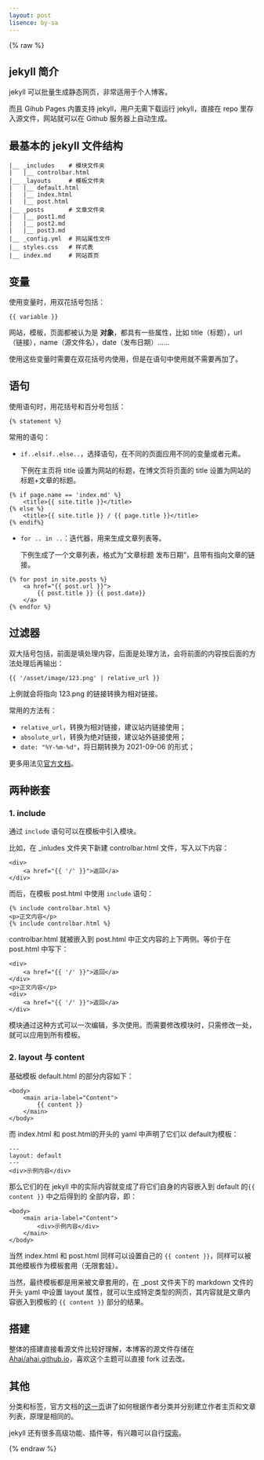 ```yaml
---
layout: post
lisence: by-sa
---
```


{% raw %}

## jekyll 简介

jekyll 可以批量生成静态网页，非常适用于个人博客。

而且 Gihub Pages 内置支持 jekyll，用户无需下载运行 jekyll，直接在 repo 里存入源文件，网站就可以在 Github 服务器上自动生成。

## 最基本的 jekyll 文件结构

```
|__ _includes    # 模块文件夹
|   |__ controlbar.html
|__ _layouts     # 模板文件夹
|   |__ default.html
|   |__ index.html
|   |__ post.html
|__ _posts       # 文章文件夹
|   |__ post1.md
|   |__ post2.md
|   |__ post3.md
|__ _config.yml  # 网站属性文件
|__ styles.css   # 样式表
|__ index.md     # 网站首页
```

## 变量

使用变量时，用双花括号包括：

```
{{ variable }}
```

网站，模板，页面都被认为是 **对象**，都具有一些属性，比如 title（标题），url（链接），name（源文件名），date（发布日期）……

使用这些变量时需要在双花括号内使用，但是在语句中使用就不需要再加了。

## 语句

使用语句时，用花括号和百分号包括：

```
{% statement %}
```
常用的语句：

- `if..elsif..else..`，选择语句，在不同的页面应用不同的变量或者元素。

  下例在主页将 title 设置为网站的标题，在博文页将页面的 title 设置为网站的标题+文章的标题。

```
{% if page.name == 'index.md' %}
    <title>{{ site.title }}</title>
{% else %}
    <title>{{ site.title }} / {{ page.title }}</title>
{% endif%}
```

- `for .. in ..`：迭代器，用来生成文章列表等。

    下例生成了一个文章列表，格式为”文章标题 发布日期“，且带有指向文章的链接。
```
{% for post in site.posts %}
    <a href="{{ post.url }}">
        {{ post.title }} {{ post.date}}
    </a>
{% endfor %}
```

## 过滤器

双大括号包括，前面是填处理内容，后面是处理方法，会将前面的内容按后面的方法处理后再输出：

```
{{ '/asset/image/123.png' | relative_url }}
```

上例就会将指向 123.png 的链接转换为相对链接。

常用的方法有：
- `relative_url`，转换为相对链接，建议站内链接使用；
- `absolute_url`，转换为绝对链接，建议站外链接使用；
- `date: "%Y-%m-%d"`，将日期转换为 2021-09-06 的形式；

更多用法见[官方文档](https://jekyllrb.com/docs/liquid/filters/)。

## 两种嵌套

### 1. include

通过 `include` 语句可以在模板中引入模块。

比如，在 _inludes 文件夹下新建 controlbar.html 文件，写入以下内容：

```
<div>
    <a href="{{ '/' }}">返回</a>
</div>
```

而后，在模板 post.html 中使用 `include` 语句：

```
{% include controlbar.html %}
<p>正文内容</p>
{% include controlbar.html %}
```

controlbar.html 就被嵌入到 post.html 中正文内容的上下两侧。等价于在 post.html 中写下：

```
<div>
    <a href="{{ '/' }}">返回</a>
</div>
<p>正文内容</p>
<div>
    <a href="{{ '/' }}">返回</a>
</div>
```

模块通过这种方式可以一次编辑，多次使用。而需要修改模块时，只需修改一处，就可以应用到所有模板。

### 2. layout 与 content

基础模板 default.html 的部分内容如下：

```
<body>
    <main aria-label="Content">
        {{ content }}
    </main>
</body>
```

而 index.html 和 post.html的开头的 yaml 中声明了它们以 default为模板：
```
---
layout: default
---
<div>示例内容</div>
```

那么它们的在 jekyll 中的实际内容就变成了将它们自身的内容嵌入到 default 的`{{ content }}` 中之后得到的 全部内容，即：

```
<body>
    <main aria-label="Content">
        <div>示例内容</div>
    </main>
</body>
```

当然 index.html 和 post.html 同样可以设置自己的 `{{ content }}`，同样可以被其他模板作为模板套用（无限套娃）。

当然，最终模板都是用来被文章套用的，在 _post 文件夹下的 markdown 文件的开头 yaml 中设置 layout 属性，就可以生成特定类型的网页，其内容就是文章内容嵌入到模板的 `{{ content }}` 部分的结果。

## 搭建

整体的搭建直接看源文件比较好理解，本博客的源文件存储在 [Ahai/ahai.github.io](https://github.com/Ahai-8/ahai-8.github.io)，喜欢这个主题可以直接 fork 过去改。

## 其他

分类和标签，官方文档的[这一页](https://jekyllrb.com/docs/step-by-step/09-collections/)讲了如何根据作者分类并分别建立作者主页和文章列表，原理是相同的。

jekyll 还有很多高级功能、插件等，有兴趣可以自行[探索](https://jekyllrb.com/docs/)。

{% endraw %}

